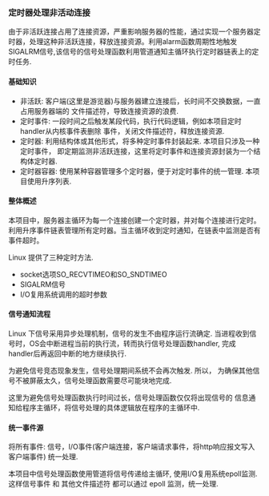 ### 定时器处理非活动连接

由于非活跃连接占用了连接资源，严重影响服务器的性能，通过实现一个服务器定时器，处理这种非活跃连接，释放连接资源。利用alarm函数周期性地触发SIGALRM信号,该信号的信号处理函数利用管道通知主循环执行定时器链表上的定时任务.

#### 基础知识

* 非活跃: 客户端(这里是游览器)与服务器建立连接后，长时间不交换数据，一直占用服务器端的
文件描述符，导致连接资源的浪费.
* 定时事件: 一段时间之后触发某段代码，执行代码逻辑，例如本项目定时handler从内核事件表删除
事件，关闭文件描述符，释放连接资源.
* 定时器: 利用结构体或其他形式，将多种定时事件封装起来. 本项目只涉及一种定时事件，
即定期监测非活跃连接，这里将定时事件和连接资源封装为一个结构体定时器.
* 定时器容器: 使用某种容器管理多个定时器，便于对定时事件的统一管理. 本项目使用升序列表.

#### 整体概述

本项目中，服务器主循环为每一个连接创建一个定时器，并对每个连接进行定时。
利用升序事件链表管理所有定时器。当主循环收到定时通知，在链表中监测是否有事件超时。

Linux 提供了三种定时方法.

* socket选项SO_RECVTIMEO和SO_SNDTIMEO
* SIGALRM信号
* I/O复用系统调用的超时参数

#### 信号通知流程

Linux 下信号采用异步处理机制，信号的发生不由程序运行流确定.
当进程收到信号时，OS会中断进程当前的执行流，转而执行信号处理函数handler,
完成handler后再返回中断的地方继续执行.

为避免信号竞态现象发生，信号处理期间系统不会再次触发. 所以，
为确保其他信号不被屏蔽太久，信号处理函数需要尽可能块地完成.

这里为避免信号处理函数执行时间过长，信号处理函数仅仅将出现信号的
信息通知给程序主循环，将信号处理的具体逻辑放在程序的主循环中.

#### 统一事件源

将所有事件: 信号，I/O事件(客户端连接，客户端请求事件，将http响应报文写入客户端事件)
统一处理. 

本项目中信号处理函数使用管道将信号传递给主循环, 使用I/O复用系统epoll监测.
这样信号事件 和 其他文件描述符 都可以通过 epoll 监测，统一处理.

